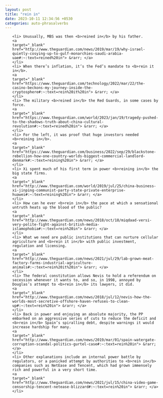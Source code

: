 ```yaml
---
layout: post
title: "rein in"
date: 2023-10-11 12:34:56 +0530
categories: auto-phrasalverbs
---
```

<ol>

    <li> Unusually, MBS was then <b>reined in</b> by his father.
    <a 
    target="_blank" 
    href="http://www.theguardian.com/news/2019/mar/19/why-israel-quietly-cosying-up-to-gulf-monarchies-saudi-arabia-uae#:~:text=reined%20in"> &rarr; </a>
    </li>
    <li> When there’s inflation, it’s the Fed’s mandate to <b>rein it in</b>.
    <a 
    target="_blank" 
    href="https://www.theguardian.com/technology/2022/mar/22/the-casino-beckons-my-journey-inside-the-cryptosphere#:~:text=rein%20it%20in"> &rarr; </a>
    </li>
    <li> The military <b>reined in</b> the Red Guards, in some cases by force.
    <a 
    target="_blank" 
    href="https://www.theguardian.com/world/2023/jan/19/tragedy-pushed-to-the-shadows-truth-about-china-cultural-revolution#:~:text=reined%20in"> &rarr; </a>
    </li>
    <li> For the left, it was proof that huge investors needed <b>reining in</b>.
    <a 
    target="_blank" 
    href="https://www.theguardian.com/business/2022/sep/29/blackstone-rebellion-how-one-country-worlds-biggest-commercial-landlord-denmark#:~:text=reining%20in"> &rarr; </a>
    </li>
    <li> Xi spent much of his first term in power <b>reining in</b> the big state firms.
    <a 
    target="_blank" 
    href="http://www.theguardian.com/world/2019/jul/25/china-business-xi-jinping-communist-party-state-private-enterprise-huawei#:~:text=reining%20in"> &rarr; </a>
    </li>
    <li> How can he ever <b>rein in</b> the pace at which a sensational untruth heats up the blood of the public?
    <a 
    target="_blank" 
    href="http://www.theguardian.com/news/2018/oct/18/miqdaad-versi-very-polite-fight-against-british-media-islamophobia#:~:text=rein%20in"> &rarr; </a>
    </li>
    <li> What we need are public institutions that can nurture cellular agriculture and <b>rein it in</b> with public investment, regulation and licensing.
    <a 
    target="_blank" 
    href="http://www.theguardian.com/news/2021/jul/29/lab-grown-meat-factory-farms-industrial-agriculture-animals#:~:text=rein%20it%20in"> &rarr; </a>
    </li>
    <li> The federal constitution allows Nevis to hold a referendum on secession whenever it wants to, and so, in 1998, annoyed by Douglas’s attempt to <b>rein in</b> its lawyers, it did.
    <a 
    target="_blank" 
    href="http://www.theguardian.com/news/2018/jul/12/nevis-how-the-worlds-most-secretive-offshore-haven-refuses-to-clean-up#:~:text=rein%20in"> &rarr; </a>
    </li>
    <li> Back in power and enjoying an absolute majority, the PP embarked on an aggressive series of cuts to reduce the deficit and <b>rein in</b> Spain’s spiralling debt, despite warnings it would increase hardship for many.
    <a 
    target="_blank" 
    href="http://www.theguardian.com/news/2019/mar/01/spain-watergate-corruption-scandal-politics-gurtel-case#:~:text=rein%20in"> &rarr; </a>
    </li>
    <li> Other explanations include an internal power battle by regulators, or a panicked attempt by authorities to <b>rein in</b> companies such as NetEase and Tencent, which had grown immensely rich and powerful in a very short time.
    <a 
    target="_blank" 
    href="http://www.theguardian.com/news/2021/jul/15/china-video-game-censorship-tencent-netease-blizzard#:~:text=rein%20in"> &rarr; </a>
    </li>